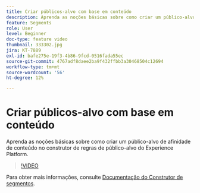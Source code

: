 ```yaml
---
title: Criar públicos-alvo com base em conteúdo
description: Aprenda as noções básicas sobre como criar um público-alvo de afinidade de conteúdo no construtor de regras de público-alvo do Experience Platform.
feature: Segments
role: User
level: Beginner
doc-type: feature video
thumbnail: 333302.jpg
jira: KT-7889
exl-id: bafe275e-19f3-4b86-9fcd-0516fada55ec
source-git-commit: 4767adf8daee2ba9f432ffbb3a30468504c12694
workflow-type: tm+mt
source-wordcount: '56'
ht-degree: 12%

---
```


# Criar públicos-alvo com base em conteúdo

Aprenda as noções básicas sobre como criar um público-alvo de afinidade de conteúdo no construtor de regras de público-alvo do Experience Platform.

>[!VIDEO](https://video.tv.adobe.com/v/333302/?quality=12&learn=on)

Para obter mais informações, consulte [Documentação do Construtor de segmentos](https://experienceleague.adobe.com/docs/experience-platform/segmentation/ui/segment-builder.html?lang=pt-br).
